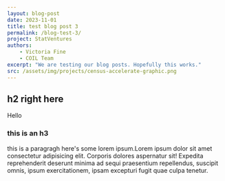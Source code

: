 ```yaml
---
layout: blog-post
date: 2023-11-01
title: test blog post 3
permalink: /blog-test-3/
project: StatVentures
authors:
    - Victoria Fine
    - COIL Team
excerpt: "We are testing our blog posts. Hopefully this works."
src: /assets/img/projects/census-accelerate-graphic.png
---
```

## h2 right here
Hello

### this is an h3

this is a paragragh here's some lorem ipsum.Lorem ipsum dolor sit amet consectetur adipisicing elit. Corporis dolores aspernatur sit! Expedita reprehenderit deserunt minima ad sequi praesentium repellendus, suscipit omnis, ipsum exercitationem, ipsam excepturi fugit quae culpa tenetur.

